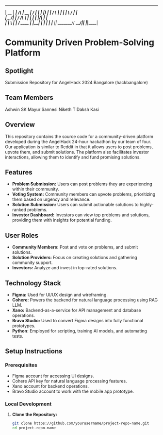 

  _____  ______          _____  __  __ ______ 
 |  __ \|  ____|   /\   |  __ \|  \/  |  ____|
 | |__) | |__     /  \  | |  | | \  / | |__   
 |  _  /|  __|   / /\ \ | |  | | |\/| |  __|  
 | | \ \| |____ / ____ \| |__| | |  | | |____ 
 |_|  \_\______/_/    \_\_____/|_|  |_|______|
                                              
                                              

# Community Driven Problem-Solving Platform

## Spotlight 
Submission Repository for AngelHack 2024 Bangalore (hackbangalore)

## Team Members

Ashwin SK
Mayur Sannesi
Niketh T
Daksh Kasi

## Overview
This repository contains the source code for a community-driven platform developed during the AngelHack 24-hour hackathon by our team of four. Our application is similar to Reddit in that it allows users to post problems, upvote them, and submit solutions. The platform also facilitates investor interactions, allowing them to identify and fund promising solutions.

## Features
- **Problem Submission:** Users can post problems they are experiencing within their community.
- **Voting System:** Community members can upvote problems, prioritizing them based on urgency and relevance.
- **Solution Submission:** Users can submit actionable solutions to highly-ranked problems.
- **Investor Dashboard:** Investors can view top problems and solutions, providing them with insights for potential funding.

## User Roles
- **Community Members:** Post and vote on problems, and submit solutions.
- **Solution Providers:** Focus on creating solutions and gathering community support.
- **Investors:** Analyze and invest in top-rated solutions.

## Technology Stack
- **Figma:** Used for UI/UX design and wireframing.
- **Cohere:** Powers the backend for natural language processing using RAG LLM.
- **Xano:** Backend-as-a-service for API management and database operations.
- **Bravo Studio:** Used to convert Figma designs into fully functional prototypes.
- **Python:** Employed for scripting, training AI models, and automating tests.

## Setup Instructions

### Prerequisites
- Figma account for accessing UI designs.
- Cohere API key for natural language processing features.
- Xano account for backend operations.
- Bravo Studio account to work with the mobile app prototype.

### Local Development
1. **Clone the Repository:**
   ```bash
   git clone https://github.com/yourusername/project-repo-name.git
   cd project-repo-name
